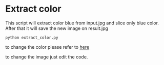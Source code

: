 # Extract color

This script will extract color blue from input.jpg and slice only blue color. After that it will save the new image on result.jpg

```
python extract_color.py

```

to change the color please refer to [here](https://stackoverflow.com/questions/47483951/how-to-define-a-threshold-value-to-detect-only-green-colour-objects-in-an-image)

to change the image just edit the code.
